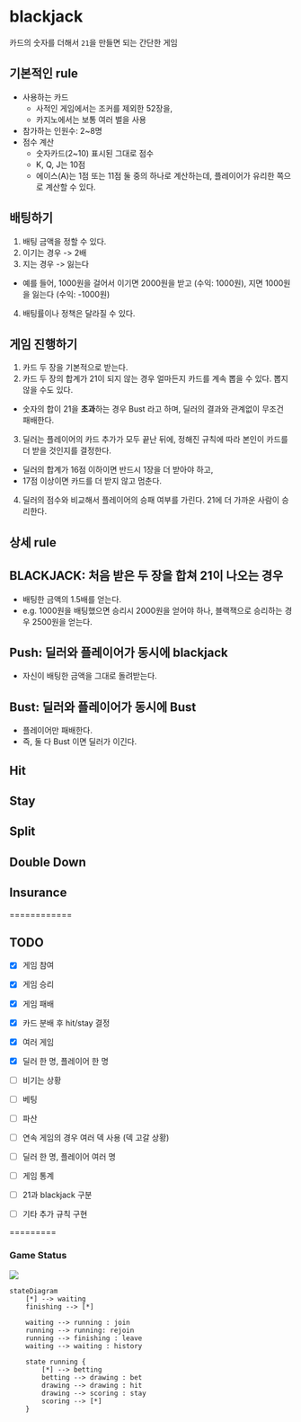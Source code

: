 # blackjack
카드의 숫자를 더해서 `21`을 만들면 되는 간단한 게임


## 기본적인 rule
- 사용하는 카드
  - 사적인 게임에서는 조커를 제외한 52장을, 
  - 카지노에서는 보통 여러 벌을 사용
- 참가하는 인원수: 2~8명
- 점수 계산
  -  숫자카드(2~10) 표시된 그대로 점수
  - K, Q, J는 10점 
  - 에이스(A)는 1점 또는 11점 둘 중의 하나로 계산하는데, 플레이어가 유리한 쪽으로 계산할 수 있다.
 

## 배팅하기
1. 배팅 금액을 정할 수 있다.
2. 이기는 경우 -> 2배
3. 지는 경우 -> 잃는다 
  - 예를 들어, 1000원을 걸어서 이기면 2000원을 받고 (수익: 1000원), 지면 1000원을 잃는다 (수익: -1000원)
4. 배팅률이나 정책은 달라질 수 있다.


## 게임 진행하기
1. 카드 두 장을 기본적으로 받는다.
2. 카드 두 장의 합계가 21이 되지 않는 경우 얼마든지 카드를 계속 뽑을 수 있다. 뽑지 않을 수도 있다. 
  - 숫자의 합이 21을 **초과**하는 경우 Bust 라고 하며, 딜러의 결과와 관계없이 무조건 패배한다.
3. 딜러는 플레이어의 카드 추가가 모두 끝난 뒤에, 정해진 규칙에 따라 본인이 카드를 더 받을 것인지를 결정한다. 
  - 딜러의 합계가 16점 이하이면 반드시 1장을 더 받아야 하고, 
  - 17점 이상이면 카드를 더 받지 않고 멈춘다.
4. 딜러의 점수와 비교해서 플레이어의 승패 여부를 가린다. 21에 더 가까운 사람이 승리한다.  


## 상세 rule
## BLACKJACK: 처음 받은 두 장을 합쳐 21이 나오는 경우 
- 배팅한 금액의 1.5배를 얻는다. 
- e.g. 1000원을 배팅했으면 승리시 2000원을 얻어야 하나, 블랙잭으로 승리하는 경우 2500원을 얻는다.  

## Push: 딜러와 플레이어가 동시에 blackjack
- 자신이 배팅한 금액을 그대로 돌려받는다.

## Bust: 딜러와 플레이어가 동시에 Bust
- 플레이어만 패배한다. 
- 즉, 둘 다 Bust 이면 딜러가 이긴다.

## Hit

## Stay

## Split

## Double Down

## Insurance





============
## TODO
- [x] 게임 참여 
- [x] 게임 승리
- [x] 게임 패배
- [x] 카드 분배 후 hit/stay 결정 
- [x] 여러 게임 
- [x] 딜러 한 명, 플레이어 한 명 
- [ ] 비기는 상황 
- [ ] 베팅
- [ ] 파산 
- [ ] 연속 게임의 경우 여러 덱 사용 (덱 고갈 상황)
- [ ] 딜러 한 명, 플레이어 여러 명
- [ ] 게임 통계
- [ ] 21과 blackjack 구분 
- [ ] 기타 추가 규칙 구현


=========
### Game Status 
[![](https://mermaid.ink/img/eyJjb2RlIjoic3RhdGVEaWFncmFtXG4gICAgWypdIC0tPiB3YWl0aW5nXG4gICAgZmluaXNoaW5nIC0tPiBbKl1cbiAgICBcblx0d2FpdGluZyAtLT4gcnVubmluZyA6IGpvaW4gXG4gICAgcnVubmluZyAtLT4gcnVubmluZzogcmVqb2luXG4gICAgcnVubmluZyAtLT4gZmluaXNoaW5nIDogbGVhdmVcblx0d2FpdGluZyAtLT4gd2FpdGluZyA6IGhpc3RvcnlcblxuXHRzdGF0ZSBydW5uaW5nIHtcbiAgICAgICAgWypdIC0tPiBiZXR0aW5nXG4gICAgICAgIGJldHRpbmcgLS0-IGRyYXdpbmcgOiBiZXRcbiAgICAgICAgZHJhd2luZyAtLT4gZHJhd2luZyA6IGhpdCBcbiAgICAgICAgZHJhd2luZyAtLT4gc2NvcmluZyA6IHN0YXlcbiAgICAgICAgc2NvcmluZyAtLT4gWypdXG4gICAgfSIsIm1lcm1haWQiOnsidGhlbWUiOiJkZWZhdWx0In0sInVwZGF0ZUVkaXRvciI6ZmFsc2V9)](https://mermaid-js.github.io/mermaid-live-editor/#/edit/eyJjb2RlIjoic3RhdGVEaWFncmFtXG4gICAgWypdIC0tPiB3YWl0aW5nXG4gICAgZmluaXNoaW5nIC0tPiBbKl1cbiAgICBcblx0d2FpdGluZyAtLT4gcnVubmluZyA6IGpvaW4gXG4gICAgcnVubmluZyAtLT4gcnVubmluZzogcmVqb2luXG4gICAgcnVubmluZyAtLT4gZmluaXNoaW5nIDogbGVhdmVcblx0d2FpdGluZyAtLT4gd2FpdGluZyA6IGhpc3RvcnlcblxuXHRzdGF0ZSBydW5uaW5nIHtcbiAgICAgICAgWypdIC0tPiBiZXR0aW5nXG4gICAgICAgIGJldHRpbmcgLS0-IGRyYXdpbmcgOiBiZXRcbiAgICAgICAgZHJhd2luZyAtLT4gZHJhd2luZyA6IGhpdCBcbiAgICAgICAgZHJhd2luZyAtLT4gc2NvcmluZyA6IHN0YXlcbiAgICAgICAgc2NvcmluZyAtLT4gWypdXG4gICAgfSIsIm1lcm1haWQiOnsidGhlbWUiOiJkZWZhdWx0In0sInVwZGF0ZUVkaXRvciI6ZmFsc2V9)

```
stateDiagram
    [*] --> waiting
    finishing --> [*]
    
	waiting --> running : join 
    running --> running: rejoin
    running --> finishing : leave
	waiting --> waiting : history

	state running {
        [*] --> betting
        betting --> drawing : bet
        drawing --> drawing : hit 
        drawing --> scoring : stay
        scoring --> [*]
    }
```